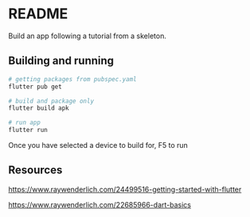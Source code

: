 # README

Build an app following a tutorial from a skeleton.  

## Building and running

```sh
# getting packages from pubspec.yaml
flutter pub get 

# build and package only
flutter build apk 

# run app
flutter run
```

Once you have selected a device to build for, F5 to run  

## Resources

https://www.raywenderlich.com/24499516-getting-started-with-flutter

https://www.raywenderlich.com/22685966-dart-basics

